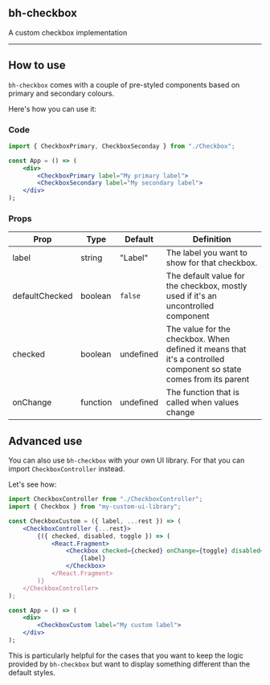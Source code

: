 ## bh-checkbox

A custom checkbox implementation

---

## How to use

`bh-checkbox` comes with a couple of pre-styled components based on primary and secondary colours.

Here's how you can use it:

### Code

```jsx
import { CheckboxPrimary, CheckboxSeconday } from "./Checkbox";

const App = () => (
    <div>
        <CheckboxPrimary label="My primary label">
        <CheckboxSecondary label="My secondary label">
    </div>
);
```

### Props

| Prop           | Type            | Default                           | Definition                                                                                                                                    |
| -------------- | --------------- | --------------------------------- | --------------------------------------------------------------------------------------------------------------------------------------------- |
| label          | string          | "Label"                           | The label you want to show for that checkbox.                                                                                                 |
| defaultChecked | boolean         | `false`                           | The default value for the checkbox, mostly used if it's an uncontrolled component                                                             |
| checked        | boolean         | undefined                         | The value for the checkbox. When defined it means that it's a controlled component so state comes from its parent                             |
| onChange       | function        | undefined                         | The function that is called when values change                                                                                                |


## Advanced use

You can also use `bh-checkbox` with your own UI library. For that you can import `CheckboxController` instead.

Let's see how:

```jsx
import CheckboxController from "./CheckboxController";
import { Checkbox } from "my-custom-ui-library";

const CheckboxCustom = ({ label, ...rest }) => (
    <CheckboxController {...rest}>
        {({ checked, disabled, toggle }) => (
            <React.Fragment>
                <Checkbox checked={checked} onChange={toggle} disabled={disabled} />
                    {label}
                </Checkbox>
            </React.Fragment>
        )}
    </CheckboxController>
);

const App = () => (
    <div>
        <CheckboxCustom label="My custom label">
    </div>
);
```

This is particularly helpful for the cases that you want to keep the logic provided by `bh-checkbox` but want to display something different than the default styles.
